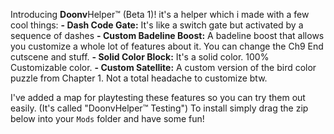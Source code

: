 Introducing **Doonv**Helper:tm: (Beta 1)!
it's a helper which i made with a few cool things:
**- Dash Code Gate:** It's like a switch gate but activated by a sequence of dashes
**- Custom Badeline Boost:** A badeline boost that allows you customize a whole lot of features about it. You can change the Ch9 End cutscene and stuff.
**- Solid Color Block:** It's a solid color. 100% Customizable color.
**- Custom Satellite:** A custom version of the bird color puzzle from Chapter 1. Not a total headache to customize btw.

I've added a map for playtesting these features so you can try them out easily. (It's called "DoonvHelper:tm: Testing")
To install simply drag the zip below into your `Mods` folder and have some fun!